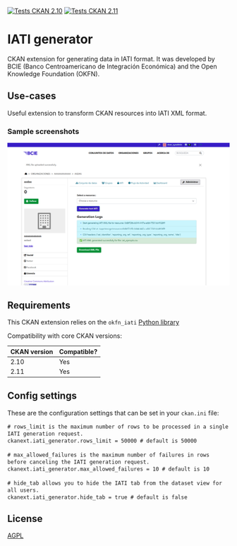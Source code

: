 [![Tests CKAN 2.10](https://github.com/okfn/ckanext-iati-generator/workflows/CKAN%202.10%20Tests/badge.svg)](https://github.com/okfn/ckanext-iati-generator/actions)
[![Tests CKAN 2.11](https://github.com/okfn/ckanext-iati-generator/workflows/CKAN%202.11%20Tests/badge.svg)](https://github.com/okfn/ckanext-iati-generator/actions)  

# IATI generator

CKAN extension for generating data in IATI format. It was developed by BCIE (Banco Centroamericano de Integración Económica)
and the Open Knowledge Foundation (OKFN).  

## Use-cases

Useful extension to transform CKAN resources into IATI XML format.

### Sample screenshots

![IATI conversion](/docs/imgs/iati-page.png)


## Requirements

This CKAN extension relies on the `okfn_iati` [Python library](https://github.com/okfn/okfn_iati)

Compatibility with core CKAN versions:

| CKAN version    | Compatible?   |
| --------------- | ------------- |
| 2.10            | Yes           |
| 2.11            | Yes           |


## Config settings

These are the configuration settings that can be set in your `ckan.ini` file:


```
# rows_limit is the maximum number of rows to be processed in a single IATI generation request.
ckanext.iati_generator.rows_limit = 50000 # default is 50000

# max_allowed_failures is the maximum number of failures in rows before canceling the IATI generation request.
ckanext.iati_generator.max_allowed_failures = 10 # default is 10

# hide_tab allows you to hide the IATI tab from the dataset view for all users.
ckanext.iati_generator.hide_tab = true # default is false
```


## License

[AGPL](https://www.gnu.org/licenses/agpl-3.0.en.html)
